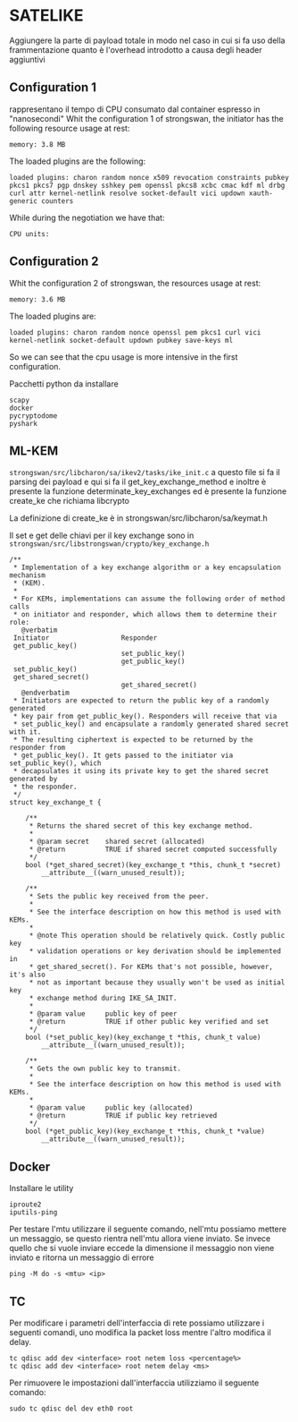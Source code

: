 # SATELIKE


Aggiungere la parte di payload totale in modo nel caso in cui si fa uso della frammentazione
quanto è l'overhead introdotto a causa degli header aggiuntivi


## Configuration 1

rappresentano il tempo di CPU consumato dal container espresso in "nanosecondi"
Whit the configuration 1 of strongswan, the initiator has the following resource usage at rest:

```
memory: 3.8 MB
```

The loaded plugins are the following:

```
loaded plugins: charon random nonce x509 revocation constraints pubkey pkcs1 pkcs7 pgp dnskey sshkey pem openssl pkcs8 xcbc cmac kdf ml drbg curl attr kernel-netlink resolve socket-default vici updown xauth-generic counters

```


While during the negotiation we have that:

```
CPU units: 
```


## Configuration 2 

Whit the configuration 2 of strongswan, the resources usage at rest:

```
memory: 3.6 MB
```

The loaded plugins are:

```
loaded plugins: charon random nonce openssl pem pkcs1 curl vici kernel-netlink socket-default updown pubkey save-keys ml

```


So we can see that the cpu usage is more intensive in the first configuration.



Pacchetti python da installare 

```
scapy
docker
pycryptodome
pyshark
```

## ML-KEM

`strongswan/src/libcharon/sa/ikev2/tasks/ike_init.c` a questo file si fa il parsing dei payload e qui si fa il get_key_exchange_method e inoltre è presente la funzione determinate_key_exchanges
ed è presente la funzione create_ke che richiama libcrypto


La definizione di create_ke è in strongswan/src/libcharon/sa/keymat.h

Il set e get delle chiavi per il key exchange sono in `strongswan/src/libstrongswan/crypto/key_exchange.h`

```
/**
 * Implementation of a key exchange algorithm or a key encapsulation mechanism
 * (KEM).
 *
 * For KEMs, implementations can assume the following order of method calls
 * on initiator and responder, which allows them to determine their role:
   @verbatim
 Initiator                  Responder
 get_public_key()
                            set_public_key()
                            get_public_key()
 set_public_key()
 get_shared_secret()
                            get_shared_secret()
   @endverbatim
 * Initiators are expected to return the public key of a randomly generated
 * key pair from get_public_key(). Responders will receive that via
 * set_public_key() and encapsulate a randomly generated shared secret with it.
 * The resulting ciphertext is expected to be returned by the responder from
 * get_public_key(). It gets passed to the initiator via set_public_key(), which
 * decapsulates it using its private key to get the shared secret generated by
 * the responder.
 */
struct key_exchange_t {

	/**
	 * Returns the shared secret of this key exchange method.
	 *
	 * @param secret	shared secret (allocated)
	 * @return			TRUE if shared secret computed successfully
	 */
	bool (*get_shared_secret)(key_exchange_t *this, chunk_t *secret)
		__attribute__((warn_unused_result));

	/**
	 * Sets the public key received from the peer.
	 *
	 * See the interface description on how this method is used with KEMs.
	 *
	 * @note This operation should be relatively quick. Costly public key
	 * validation operations or key derivation should be implemented in
	 * get_shared_secret(). For KEMs that's not possible, however, it's also
	 * not as important because they usually won't be used as initial key
	 * exchange method during IKE_SA_INIT.
	 *
	 * @param value		public key of peer
	 * @return			TRUE if other public key verified and set
	 */
	bool (*set_public_key)(key_exchange_t *this, chunk_t value)
		__attribute__((warn_unused_result));

	/**
	 * Gets the own public key to transmit.
	 *
	 * See the interface description on how this method is used with KEMs.
	 *
	 * @param value		public key (allocated)
	 * @return			TRUE if public key retrieved
	 */
	bool (*get_public_key)(key_exchange_t *this, chunk_t *value)
		__attribute__((warn_unused_result));
```



## Docker

Installare le utility
```
iproute2
iputils-ping
```

Per testare l'mtu utilizzare il seguente comando, nell'mtu possiamo mettere un messaggio, se questo rientra nell'mtu allora viene inviato. Se invece quello che si vuole inviare eccede la dimensione il messaggio non viene inviato e ritorna un messaggio di errore

```
ping -M do -s <mtu> <ip>
```

## TC

Per modificare i parametri dell'interfaccia di rete possiamo utilizzare i seguenti comandi, uno modifica la packet loss mentre l'altro modifica il delay.

```
tc qdisc add dev <interface> root netem loss <percentage%>
tc qdisc add dev <interface> root netem delay <ms> 
```

Per rimuovere le impostazioni dall'interfaccia utilizziamo il seguente comando:
```
sudo tc qdisc del dev eth0 root
```
